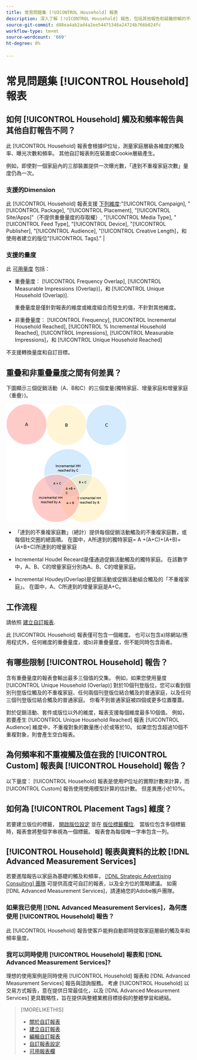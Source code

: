 ```yaml
---
title: 常見問題集 [!UICONTROL Household] 報表
description: 深入了解 [!UICONTROL Household] 報告，包括其他報告和疑難排解的不同之處。
source-git-commit: d88ea4ab2ad4a2ee54475346a24724b766b024fc
workflow-type: tm+mt
source-wordcount: '669'
ht-degree: 0%

---
```


# 常見問題集 [!UICONTROL Household] 報表

## 如何 [!UICONTROL Household] 觸及和頻率報告與其他自訂報告不同？

此 [!UICONTROL Household] 報表會根據IP位址，測量家庭層級各維度的觸及率、曝光次數和頻率。 其他自訂報表則在裝置或Cookie層級產生。

例如，即使對一個家庭內的三部裝置提供一次曝光數，「達到不重複家庭次數」量度仍為一次。

### 支援的Dimension

此 [!UICONTROL Household] 報表支援 [下列維度](/help/dsp/reports/report-columns.md):&quot;[!UICONTROL Campaign], &quot;[!UICONTROL Package], &quot;[!UICONTROL Placement], &quot;[!UICONTROL Site/Apps]&quot;（不提供重疊量度的存取權）, &quot;[!UICONTROL Media Type], &quot;[!UICONTROL Feed Type], &quot;[!UICONTROL Device], &quot;[!UICONTROL Publisher], &quot;[!UICONTROL Audience], &quot;[!UICONTROL Creative Length]，和使用者建立的版位&quot;[!UICONTROL Tags].&quot; |

### 支援的量度

此 [可用量度](/help/dsp/reports/report-columns.md) 包括：

* 重疊量度： [!UICONTROL Frequency Overlap], [!UICONTROL Measurable Impressions (Overlap)]，和 [!UICONTROL Unique Household (Overlap)].

   重疊量度是僅針對報表的維度或維度組合而發生的值，不針對其他維度。 <!-- For example, it might show the ?? -->

* 非重疊量度： [!UICONTROL Frequency], [!UICONTROL Incremental Household Reached], [!UICONTROL % Incremental Household Reached], [!UICONTROL Impressions], [!UICONTROL Measurable Impressions]，和 [!UICONTROL Unique Household Reached]

不支援轉換量度和自訂目標。

## 重疊和非重疊量度之間有何差異？

下圖顯示三個促銷活動（A、B和C）的三個度量(獨特家庭、增量家庭和增量家庭（重疊）)。

![家庭重疊量度插圖](/help/dsp/assets/household-overlap-metrics-illustration.png "家庭重疊量度插圖")

* 「達到的不重複家庭數」（總計）提供每個促銷活動觸及的不重複家庭數，或每個社交圈的總面積。 在圖中，A所達到的獨特家庭= A +(A+C)+(A+B)+(A+B+C)所達到的增量家庭

* Incremental Houdel Receard是僅通過促銷活動觸及的獨特家庭。 在該數字中，A、B、C的增量家庭分別為A、B、C的增量家庭。

* Incremental Houdey(Overlap)是促銷活動或促銷活動組合觸及的「不重複家庭」。 在圖中，A、C所達到的增量家庭是A+C。

## 工作流程

請依照 [建立自訂報表](report-create.md).

此 [!UICONTROL Household] 報表僅可包含一個維度。 也可以包含a)除網站/應用程式外，任何維度的重疊量度，或b)非重疊量度，但不能同時包含兩者。

## 有哪些限制 [!UICONTROL Household] 報告？ 

含有重疊量度的報表會輸出最多三個值的交集。 例如，如果您使用量度 [!UICONTROL Unique Household (Overlap)] 對於10個刊登版位，您可以看到個別刊登版位觸及的不重複家庭、任何兩個刊登版位結合觸及的普通家庭，以及任何三個刊登版位結合觸及的普通家庭。 你看不到普通家庭被四個或更多位置覆蓋。

對於促銷活動、套件或版位以外的維度，報表支援每個維度最多10個值。 例如，若要產生 [!UICONTROL Unique Household Reached] 報表 [!UICONTROL Audience] 維度中，不重複對象的數量應小於或等於10。 如果您包含超過10個不重複對象，則會產生空白報表。

## 為何頻率和不重複觸及值在我的 [!UICONTROL Custom] 報表與 [!UICONTROL Household] 報告？

以下量度： [!UICONTROL Household] 報表是使用IP位址的實際計數來計算，而 [!UICONTROL Custom] 報告使用使用模型計算的估計數。 但差異應小於10%。

## 如何為 [!UICONTROL Placement Tags] 維度？

若要建立版位的標籤， [開啟版位設定](/help/dsp/campaign-management/placements/placement-edit.md) 並在 [版位標籤欄位](/help/dsp/campaign-management/placements/placement-settings.md).
 
當版位包含多個標籤時，報表會將整個字串視為一個標籤。 報表會為每個唯一字串包含一列。

## [!UICONTROL Household] 報表與資料的比較 [!DNL Advanced Measurement Services]

若要進階報告以家庭為基礎的觸及和頻率， [[!DNL Strategic Advertising Consulting] 團隊](/help/dsp/introduction/advanced-measurement-services.md) 可提供高度可自訂的報表，以及全方位的策略建議。 如需 [!DNL Advanced Measurement Services]，請連絡您的Adobe帳戶團隊。

### 如果我已使用 [!DNL Advanced Measurement Services]，為何應使用 [!UICONTROL Household] 報告？

此 [!UICONTROL Household] 報告使客戶能夠自動即時提取家庭層級的觸及率和頻率量度。

### 我可以同時使用 [!UICONTROL Household] 報表和 [!DNL Advanced Measurement Services]? 

理想的使用案例是同時使用 [!UICONTROL Household] 報表和 [!DNL Advanced Measurement Services] 報告與諮詢服務。 考慮 [!UICONTROL Household] 以交易方式報告，意在提供日常最佳化，以及 [!DNL Advanced Measurement Services] 更具戰略性，旨在提供與整體業務目標掛鈎的整體學習和總結。

>[!MORELIKETHIS]
>
>* [關於自訂報表](/help/dsp/reports/report-about.md)
>* [建立自訂報表](/help/dsp/reports/report-create.md)
>* [編輯自訂報表](/help/dsp/reports/report-edit.md)
>* [自訂報表設定](/help/dsp/reports/report-settings.md)
>* [可用報表欄](/help/dsp/reports/report-columns.md)

